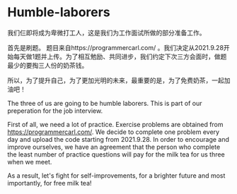 # Humble-laborers
我们仨即将成为卑微打工人，这是我们为工作面试所做的部分准备工作。

首先是刷题。
题目来自https://programmercarl.com/ 。我们决定从2021.9.28开始每天做1题并上传。为了相互勉励、共同进步，我们约定下次三方会面时，做题最少的要掏三人份的奶茶钱。

所以，为了提升自己，为了更加光明的未来，最重要的是，为了免费奶茶，一起加油吧！


The three of us are going to be humble laborers. This is part of our preperation for the job interview.

First of all, we need a lot of practice.
Exercise problems are obtained from https://programmercarl.com/. We decide to complete one problem every day and upload the code starting from 2021.9.28. In order to encourage and improve ourselves, we have an agreement that the person who complete the least number of practice questions will pay for the milk tea for us three when we meet.

As a result, let's fight for self-improvements, for a brighter future and most importantly, for free milk tea! 
